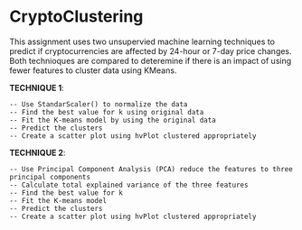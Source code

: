 # CryptoClustering


This assignment uses two unsupervied machine learning techniques to predict if cryptocurrencies are affected by 24-hour or 7-day price changes. Both technioques are compared to deteremine if there is an impact of using fewer features to cluster data using KMeans. 

**TECHNIQUE 1**:

    -- Use StandarScaler() to normalize the data
    -- Find the best value for k using original data
    -- Fit the K-means model by using the original data
    -- Predict the clusters
    -- Create a scatter plot using hvPlot clustered appropriately 
  
  **TECHNIQUE 2**:
  
    -- Use Principal Component Analysis (PCA) reduce the features to three principal components
    -- Calculate total explained variance of the three features
    -- Find the best value for k 
    -- Fit the K-means model
    -- Predict the clusters
    -- Create a scatter plot using hvPlot clustered appropriately 

